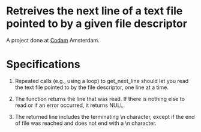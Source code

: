 # Retreives the next line of a text file pointed to by a given file descriptor
A project done at [Codam](https://www.codam.nl/) Amsterdam.

# Specifications

1. Repeated calls (e.g., using a loop) to get_next_line should let
you read the text file pointed to by the file descriptor, one line at a time.

2. The function returns the line that was read.
If there is nothing else to read or if an error occurred, it returns NULL.

3. The returned line includes the terminating \n character,
except if the end of file was reached and does not end with a \n character.
